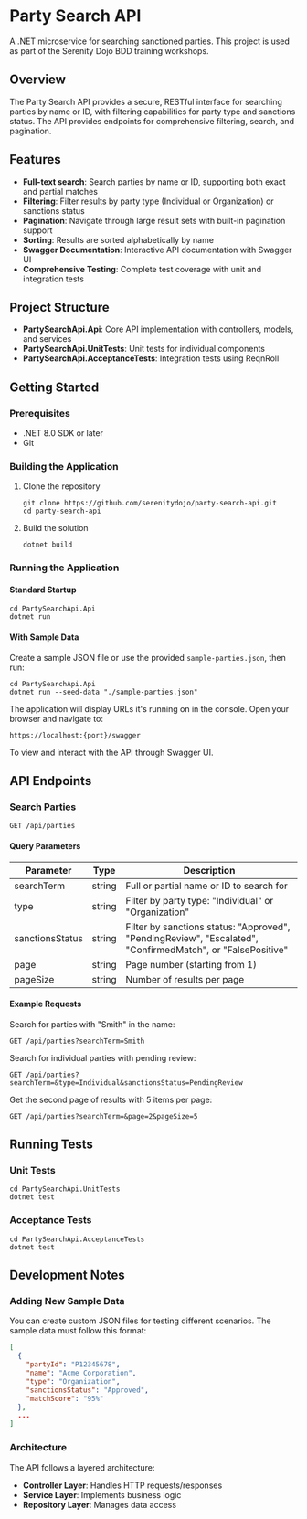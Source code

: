 # Party Search API

A .NET microservice for searching sanctioned parties. This project is used as part of the 
Serenity Dojo BDD training workshops.

## Overview

The Party Search API provides a secure, RESTful interface for searching parties by name or ID, 
with filtering capabilities for party type and sanctions status. 
The API provides endpoints for comprehensive filtering, search, and pagination.

## Features

- **Full-text search**: Search parties by name or ID, supporting both exact and partial matches
- **Filtering**: Filter results by party type (Individual or Organization) or sanctions status
- **Pagination**: Navigate through large result sets with built-in pagination support
- **Sorting**: Results are sorted alphabetically by name
- **Swagger Documentation**: Interactive API documentation with Swagger UI
- **Comprehensive Testing**: Complete test coverage with unit and integration tests

## Project Structure

- **PartySearchApi.Api**: Core API implementation with controllers, models, and services
- **PartySearchApi.UnitTests**: Unit tests for individual components
- **PartySearchApi.AcceptanceTests**: Integration tests using ReqnRoll

## Getting Started

### Prerequisites

- .NET 8.0 SDK or later
- Git

### Building the Application

1. Clone the repository
   ```
   git clone https://github.com/serenitydojo/party-search-api.git
   cd party-search-api
   ```

2. Build the solution
   ```
   dotnet build
   ```

### Running the Application

#### Standard Startup

```
cd PartySearchApi.Api
dotnet run
```

#### With Sample Data

Create a sample JSON file or use the provided `sample-parties.json`, then run:

```
cd PartySearchApi.Api
dotnet run --seed-data "./sample-parties.json"
```

The application will display URLs it's running on in the console. Open your browser and navigate to:

```
https://localhost:{port}/swagger
```

To view and interact with the API through Swagger UI.

## API Endpoints

### Search Parties

```
GET /api/parties
```

#### Query Parameters

| Parameter | Type | Description |
|-----------|------|-------------|
| searchTerm | string | Full or partial name or ID to search for |
| type | string | Filter by party type: "Individual" or "Organization" |
| sanctionsStatus | string | Filter by sanctions status: "Approved", "PendingReview", "Escalated", "ConfirmedMatch", or "FalsePositive" |
| page | string | Page number (starting from 1) |
| pageSize | string | Number of results per page |

#### Example Requests

Search for parties with "Smith" in the name:
```
GET /api/parties?searchTerm=Smith
```

Search for individual parties with pending review:
```
GET /api/parties?searchTerm=&type=Individual&sanctionsStatus=PendingReview
```

Get the second page of results with 5 items per page:
```
GET /api/parties?searchTerm=&page=2&pageSize=5
```

## Running Tests

### Unit Tests

```
cd PartySearchApi.UnitTests
dotnet test
```

### Acceptance Tests

```
cd PartySearchApi.AcceptanceTests
dotnet test
```

## Development Notes

### Adding New Sample Data

You can create custom JSON files for testing different scenarios. The sample data must follow this format:

```json
[
  {
    "partyId": "P12345678",
    "name": "Acme Corporation",
    "type": "Organization",
    "sanctionsStatus": "Approved",
    "matchScore": "95%"
  },
  ...
]
```

### Architecture

The API follows a layered architecture:
- **Controller Layer**: Handles HTTP requests/responses
- **Service Layer**: Implements business logic
- **Repository Layer**: Manages data access
